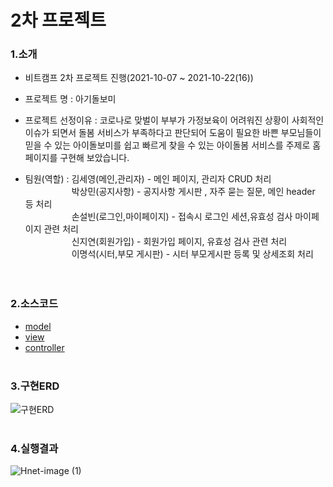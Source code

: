 # 2차 프로젝트
### 1.소개
   - 비트캠프 2차 프로젝트 진행(2021-10-07 ~ 2021-10-22(16))
   - 프로젝트 명 : 아기돌보미
   - 프로젝트 선정이유 : 코로나로 맞벌이 부부가 가정보육이 어려워진 상황이 사회적인 이슈가 되면서 돌봄 서비스가 부족하다고 판단되어 도움이 필요한 바쁜 부모님들이 믿을 수 있는 아이돌보미를 쉽고 빠르게 찾을 수 있는 아이돌봄 서비스를 주제로 홈페이지를 구현해 보았습니다. 

   - 팀원(역할) :  김세영(메인,관리자) - 메인 페이지, 관리자 CRUD 처리 <br>
　　　　　&nbsp;박상민(공지사항) - 공지사항 게시판 , 자주 묻는 질문, 메인 header 등 처리 <br>
　　　　　&nbsp;손설빈(로그인,마이페이지) - 접속시 로그인 세션,유효성 검사 마이페이지 관련 처리 <br>
　　　　　&nbsp;신지연(회원가입) - 회원가입 페이지, 유효성 검사 관련 처리 <br>
　　　　　&nbsp;이명석(시터,부모 게시판) - 시터 부모게시판 등록 및 상세조회 처리 <br>
<br><br>               
### 2.소스코드
  * [model](/2ndNotice/src/com/bc/model/vo/)
  * [view](/2ndNotice/WebContent/)
  * [controller](/2ndNotice/src/com/bc/)
<br><br>
### 3.구현ERD
![구현ERD](https://user-images.githubusercontent.com/68181461/138590422-93e5e9f0-af55-49e2-a067-eeaf578b758a.png)
<br><br>
### 4.실행결과

![Hnet-image (1)](https://user-images.githubusercontent.com/68181461/138591677-3eeadae3-8d96-457e-9699-6e1d6038a004.gif)

